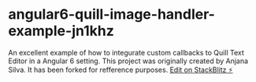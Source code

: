# angular6-quill-image-handler-example-jn1khz
An excellent example of how to integurate custom callbacks to Quill Text Editor in a Angular 6 setting. This project was originally created by Anjana Silva. It has been forked for refference purposes.
[Edit on StackBlitz ⚡️](https://stackblitz.com/edit/angular6-quill-image-handler-example-jn1khz)
